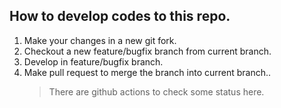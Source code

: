 ## How to develop codes to this repo.

1. Make your changes in a new git fork.
2. Checkout a new  feature/bugfix branch from current branch.
3. Develop in feature/bugfix branch.
5. Make pull request to merge the branch into current branch..
   > There are github actions to check some status here.

    